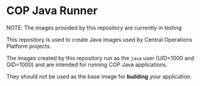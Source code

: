 # COP Java Runner

NOTE: The images provided by this repository are currently in testing

This repository is used to create Java images used by Central Operations
Platform projects.

The images created by this repository run as the `java` user (UID=1000 and
GID=1000) and are intended for running COP Java applications.

They should not be used as the base image for __building__ your application.
